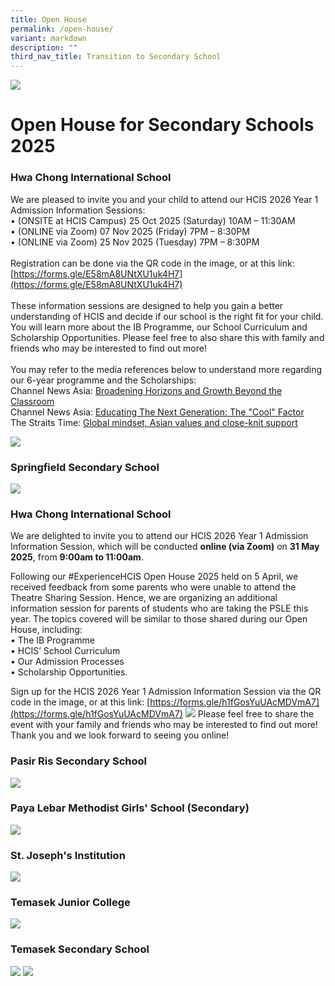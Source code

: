 ```yaml
---
title: Open House
permalink: /open-house/
variant: markdown
description: ""
third_nav_title: Transition to Secondary School
---
```

![](/images/banner.gif)

Open House for Secondary Schools 2025
=====================================
### Hwa Chong International School

We are pleased to invite you and your child to attend our HCIS 2026 Year 1 Admission Information Sessions:<br>
• (ONSITE at HCIS Campus) 25 Oct 2025 (Saturday) 10AM – 11:30AM<br>
• (ONLINE via Zoom) 07 Nov 2025 (Friday) 7PM – 8:30PM<br>
• (ONLINE via Zoom) 25 Nov 2025 (Tuesday) 7PM – 8:30PM<br><br>
Registration can be done via the QR code in the image, or at this link:
[https://forms.gle/E58mA8UNtXU1uk4H7](https://forms.gle/E58mA8UNtXU1uk4H7)<br><br>
These information sessions are designed to help you gain a better understanding of HCIS and decide if our school is the right fit for your child. You will learn more about the IB Programme, our School Curriculum and Scholarship Opportunities. Please feel free to also share this with family and friends who may be interested to find out more!<br><br>
You may refer to the media references below to understand more regarding our 6-year programme and the Scholarships:<br>
Channel News Asia: [Broadening Horizons and Growth Beyond the Classroom](https://www.channelnewsasia.com/brandstudio/hwachongintlsch/broadenhorizons)<br>
Channel News Asia: [Educating The Next Generation: The "Cool" Factor](https://www.channelnewsasia.com/brandstudio/hwachonginternationalsch)<br>
The Straits Time: [Global mindset, Asian values and close-knit support](https://www.straitstimes.com/singapore/parenting-education/hwa-chong-international-school-global-mindset-asian-values-close-knit-support)

![](/images/2026_Y1_ADMISSION_INFO_SESSION_BANNER.jpg)

### Springfield Secondary School
![](/images/2025SpringfieldSS.jpg)

### Hwa Chong International School

We are delighted to invite you to attend our HCIS 2026 Year 1 Admission Information Session, which will be conducted <b>online (via Zoom)</b> on <b>31 May 2025</b>, from <b>9:00am to 11:00am</b>.

Following our #ExperienceHCIS Open House 2025 held on 5 April, we received feedback from some parents who were unable to attend the Theatre Sharing Session. Hence, we are organizing an additional information session for parents of students who are taking the PSLE this year. The topics covered will be similar to those shared during our Open House, including:<br>
• The IB Programme<br>
• HCIS’ School Curriculum<br>
• Our Admission Processes<br>
• Scholarship Opportunities.

Sign up for the HCIS 2026 Year 1 Admission Information Session via the QR code in the image, or at this link: [https://forms.gle/h1fGosYuUAcMDVmA7](https://forms.gle/h1fGosYuUAcMDVmA7)
![](/images/2026_HCIS_Y1_Admission_Info_Session.jpg)
Please feel free to share the event with your family and friends who may be interested to find out more! <br>Thank you and we look forward to seeing you online!

### Pasir Ris Secondary School
![](/images/PRSS_e_Open_House_2025.png)

### Paya Lebar Methodist Girls' School (Secondary)
![](/images/PLMGSS_Open_House.jpg)

### St. Joseph's Institution
![](/images/SJI_Open_house_2025.jpg)

### Temasek Junior College
![](/images/TJC_IP_Open_House__10_May_.png)

### Temasek Secondary School
![](/images/TMS_2025_DSA_Online_Outreach_Page_1.png)
![](/images/TMS_2025_DSA_Online_Outreach_Page_2.png)